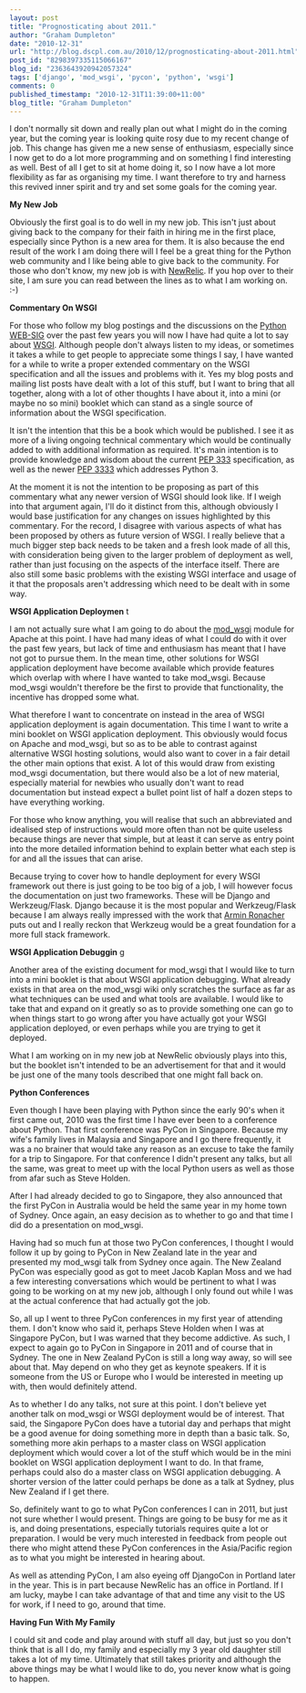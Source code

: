 ```yaml
---
layout: post
title: "Prognosticating about 2011."
author: "Graham Dumpleton"
date: "2010-12-31"
url: "http://blog.dscpl.com.au/2010/12/prognosticating-about-2011.html"
post_id: "8298397335115066167"
blog_id: "2363643920942057324"
tags: ['django', 'mod_wsgi', 'pycon', 'python', 'wsgi']
comments: 0
published_timestamp: "2010-12-31T11:39:00+11:00"
blog_title: "Graham Dumpleton"
---
```


I don't normally sit down and really plan out what I might do in the coming year, but the coming year is looking quite rosy due to my recent change of job. This change has given me a new sense of enthusiasm, especially since I now get to do a lot more programming and on something I find interesting as well. Best of all I get to sit at home doing it, so I now have a lot more flexibility as far as organising my time. I want therefore to try and harness this revived inner spirit and try and set some goals for the coming year.

  


**My New Job**

  


Obviously the first goal is to do well in my new job. This isn't just about giving back to the company for their faith in hiring me in the first place, especially since Python is a new area for them. It is also because the end result of the work I am doing there will I feel be a great thing for the Python web community and I like being able to give back to the community. For those who don't know, my new job is with [NewRelic](http://www.newrelic.com/). If you hop over to their site, I am sure you can read between the lines as to what I am working on. :-\)

  


**Commentary On WSGI**

  


For those who follow my blog postings and the discussions on the [Python WEB-SIG](https://groups.google.com/forum/?fromgroups#!forum/python-web-sig) over the past few years you will now I have had quite a lot to say about [WSGI](http://www.wsgi.org/). Although people don't always listen to my ideas, or sometimes it takes a while to get people to appreciate some things I say, I have wanted for a while to write a proper extended commentary on the WSGI specification and all the issues and problems with it. Yes my blog posts and mailing list posts have dealt with a lot of this stuff, but I want to bring that all together, along with a lot of other thoughts I have about it, into a mini \(or maybe no so mini\) booklet which can stand as a single source of information about the WSGI specification.

  


It isn't the intention that this be a book which would be published. I see it as more of a living ongoing technical commentary which would be continually added to with additional information as required. It's main intention is to provide knowledge and wisdom about the current [PEP 333](http://www.python.org/dev/peps/pep-0333/) specification, as well as the newer [PEP 3333](http://www.python.org/dev/peps/pep-3333/) which addresses Python 3.

  


At the moment it is not the intention to be proposing as part of this commentary what any newer version of WSGI should look like. If I weigh into that argument again, I'll do it distinct from this, although obviously I would base justification for any changes on issues highlighted by this commentary. For the record, I disagree with various aspects of what has been proposed by others as future version of WSGI. I really believe that a much bigger step back needs to be taken and a fresh look made of all this, with consideration being given to the larger problem of deployment as well, rather than just focusing on the aspects of the interface itself. There are also still some basic problems with the existing WSGI interface and usage of it that the proposals aren't addressing which need to be dealt with in some way.

  


**WSGI Application Deploymen** t

  


I am not actually sure what I am going to do about the [mod\_wsgi](http://www.modwsgi.org/) module for Apache at this point. I have had many ideas of what I could do with it over the past few years, but lack of time and enthusiasm has meant that I have not got to pursue them. In the mean time, other solutions for WSGI application deployment have become available which provide features which overlap with where I have wanted to take mod\_wsgi. Because mod\_wsgi wouldn't therefore be the first to provide that functionality, the incentive has dropped some what.

  


What therefore I want to concentrate on instead in the area of WSGI application deployment is again documentation. This time I want to write a mini booklet on WSGI application deployment. This obviously would focus on Apache and mod\_wsgi, but so as to be able to contrast against alternative WSGI hosting solutions, would also want to cover in a fair detail the other main options that exist. A lot of this would draw from existing mod\_wsgi documentation, but there would also be a lot of new material, especially material for newbies who usually don't want to read documentation but instead expect a bullet point list of half a dozen steps to have everything working.

  


For those who know anything, you will realise that such an abbreviated and idealised step of instructions would more often than not be quite useless because things are never that simple, but at least it can serve as entry point into the more detailed information behind to explain better what each step is for and all the issues that can arise.

  


Because trying to cover how to handle deployment for every WSGI framework out there is just going to be too big of a job, I will however focus the documentation on just two frameworks. These will be Django and Werkzeug/Flask. Django because it is the most popular and Werkzeug/Flask because I am always really impressed with the work that [Armin Ronacher](http://lucumr.pocoo.org/) puts out and I really reckon that Werkzeug would be a great foundation for a more full stack framework.

  


**WSGI Application Debuggin** g

  


Another area of the existing document for mod\_wsgi that I would like to turn into a mini booklet is that about WSGI application debugging. What already exists in that area on the mod\_wsgi wiki only scratches the surface as far as what techniques can be used and what tools are available. I would like to take that and expand on it greatly so as to provide something one can go to when things start to go wrong after you have actually got your WSGI application deployed, or even perhaps while you are trying to get it deployed.

  


What I am working on in my new job at NewRelic obviously plays into this, but the booklet isn't intended to be an advertisement for that and it would be just one of the many tools described that one might fall back on.

  


**Python Conferences**

  


Even though I have been playing with Python since the early 90's when it first came out, 2010 was the first time I have ever been to a conference about Python. That first conference was PyCon in Singapore. Because my wife's family lives in Malaysia and Singapore and I go there frequently, it was a no brainer that would take any reason as an excuse to take the family for a trip to Singapore. For that conference I didn't present any talks, but all the same, was great to meet up with the local Python users as well as those from afar such as Steve Holden.

  


After I had already decided to go to Singapore, they also announced that the first PyCon in Australia would be held the same year in my home town of Sydney. Once again, an easy decision as to whether to go and that time I did do a presentation on mod\_wsgi.

  


Having had so much fun at those two PyCon conferences, I thought I would follow it up by going to PyCon in New Zealand late in the year and presented my mod\_wsgi talk from Sydney once again. The New Zealand PyCon was especially good as got to meet Jacob Kaplan Moss and we had a few interesting conversations which would be pertinent to what I was going to be working on at my new job, although I only found out while I was at the actual conference that had actually got the job.

  


So, all up I went to three PyCon conferences in my first year of attending them. I don't know who said it, perhaps Steve Holden when I was at Singapore PyCon, but I was warned that they become addictive. As such, I expect to again go to PyCon in Singapore in 2011 and of course that in Sydney. The one in New Zealand PyCon is still a long way away, so will see about that. May depend on who they get as keynote speakers. If it is someone from the US or Europe who I would be interested in meeting up with, then would definitely attend.

  


As to whether I do any talks, not sure at this point. I don't believe yet another talk on mod\_wsgi or WSGI deployment would be of interest. That said, the Singapore PyCon does have a tutorial day and perhaps that might be a good avenue for doing something more in depth than a basic talk. So, something more akin perhaps to a master class on WSGI application deployment which would cover a lot of the stuff which would be in the mini booklet on WSGI application deployment I want to do. In that frame, perhaps could also do a master class on WSGI application debugging. A shorter version of the latter could perhaps be done as a talk at Sydney, plus New Zealand if I get there.

  


So, definitely want to go to what PyCon conferences I can in 2011, but just not sure whether I would present. Things are going to be busy for me as it is, and doing presentations, especially tutorials requires quite a lot or preparation. I would be very much interested in feedback from people out there who might attend these PyCon conferences in the Asia/Pacific region as to what you might be interested in hearing about.

  


As well as attending PyCon, I am also eyeing off DjangoCon in Portland later in the year. This is in part because NewRelic has an office in Portland. If I am lucky, maybe I can take advantage of that and time any visit to the US for work, if I need to go, around that time.

  


**Having Fun With My Family**

  


I could sit and code and play around with stuff all day, but just so you don't think that is all I do, my family and especially my 3 year old daughter still takes a lot of my time. Ultimately that still takes priority and although the above things may be what I would like to do, you never know what is going to happen.